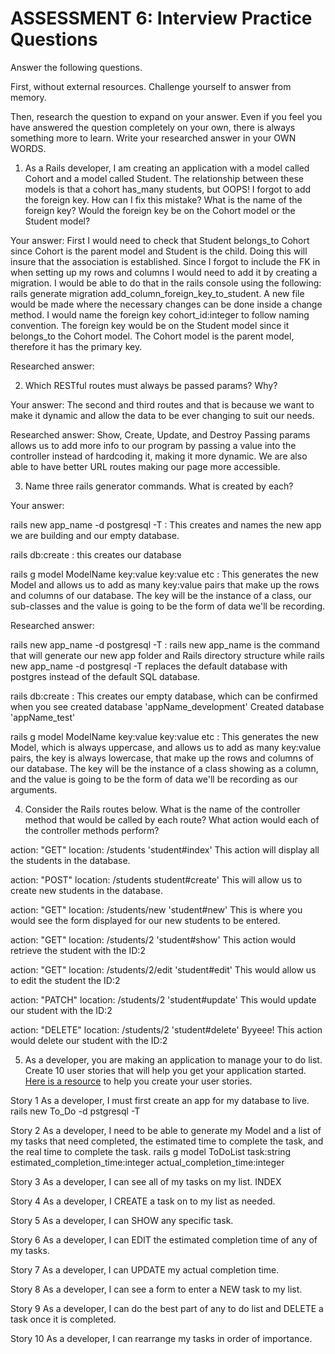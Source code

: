 # ASSESSMENT 6: Interview Practice Questions

Answer the following questions.

First, without external resources. Challenge yourself to answer from memory.

Then, research the question to expand on your answer. Even if you feel you have answered the question completely on your own, there is always something more to learn. Write your researched answer in your OWN WORDS.

1. As a Rails developer, I am creating an application with a model called Cohort and a model called Student. The relationship between these models is that a cohort has_many students, but OOPS! I forgot to add the foreign key. 
How can I fix this mistake? 
What is the name of the foreign key? 
Would the foreign key be on the Cohort model or the Student model?

Your answer: First I would need to check that Student belongs_to Cohort since Cohort is the parent model and Student is the child. Doing this will insure that the association is established. Since I forgot to include the FK in when setting up my rows and columns I would need to add it by creating a migration. I would be able to do that in the rails console using the following: 
rails generate migration add_column_foreign_key_to_student. A new file would be made where the necessary changes can be done inside a change method.
I would name the foreign key cohort_id:integer to follow naming convention.
The foreign key would be on the Student model since it belongs_to the Cohort model. The Cohort model is the parent model, therefore it has the primary key.

Researched answer:

2. Which RESTful routes must always be passed params? Why?

Your answer: The second and third routes and that is because we want to make it dynamic and allow the data to be ever changing to suit our needs. 

Researched answer: Show, Create, Update, and Destroy
Passing params allows us to add more info to our program by passing a value into the controller instead of hardcoding it, making it more dynamic. We are also able to have better URL routes making our page more accessible.


3. Name three rails generator commands. What is created by each?

Your answer:

rails new app_name -d postgresql -T :
This creates and names the new app we are building and our empty database. 

rails db:create :
this creates our database

rails g model ModelName key:value key:value etc :
This generates the new Model and allows us to add as many key:value pairs that make up the rows and columns of our database. The key will be the instance of a class, our sub-classes and the value is going to be the form of data we'll be recording.

Researched answer:

rails new app_name -d postgresql -T :
rails new app_name is the command that will generate our new app folder and Rails directory structure while rails new app_name -d postgresql -T replaces the default database with postgres instead of the default SQL database.

rails db:create : This creates our empty database, which can be confirmed when you see created database 'appName_development'
Created database 'appName_test'

rails g model ModelName key:value key:value etc :
This generates the new Model, which is always uppercase, and allows us to add as many key:value pairs, the key is always lowercase, that make up the rows and columns of our database. The key will be the instance of a class showing as a column, and the value is going to be the form of data we'll be recording as our arguments. 


4. Consider the Rails routes below. What is the name of the controller method that would be called by each route? 
What action would each of the controller methods perform?

action: "GET" location: /students
'student#index'
This action will display all the students in the database.

action: "POST" location: /students
student#create'
This will allow us to create new students in the database.

action: "GET" location: /students/new
'student#new'
This is where you would see the form displayed for our new students to be entered.

action: "GET" location: /students/2
'student#show'
This action would retrieve the student with the ID:2

action: "GET" location: /students/2/edit
'student#edit'
This would allow us to edit the student the ID:2

action: "PATCH" location: /students/2
'student#update'
This would update our student with the ID:2

action: "DELETE" location: /students/2
'student#delete'
Byyeee! This action would delete our student with the ID:2

5. As a developer, you are making an application to manage your to do list. Create 10 user stories that will help you get your application started. [Here is a resource](https://www.atlassian.com/agile/project-management/user-stories) to help you create your user stories.

Story 1 
As a developer, I must first create an app for my database to live.
rails new To_Do -d pstgresql -T

Story 2
As a developer, I need to be able to generate my Model and a list of my tasks that need completed, the estimated time to complete the task, and the real time to complete the task.
rails g model ToDoList task:string estimated_completion_time:integer actual_completion_time:integer

Story 3
As a developer, I can see all of my tasks on my list.
INDEX

Story 4
As a developer, I CREATE a task on to my list as needed.

Story 5
As a developer, I can SHOW any specific task.

Story 6
As a developer, I can EDIT the estimated completion time of any of my tasks.

Story 7
As a developer, I can UPDATE my actual completion time.

Story 8
As a developer, I can see a form to enter a NEW task to my list.

Story 9
As a developer, I can do the best part of any to do list and DELETE a task once it is completed.

Story 10
As a developer, I can rearrange my tasks in order of importance.